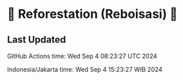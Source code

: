 
# 🌳 Reforestation (Reboisasi) 🌲

## Last Updated

GitHub Actions time: Wed Sep  4 08:23:27 UTC 2024

Indonesia/Jakarta time: Wed Sep  4 15:23:27 WIB 2024
